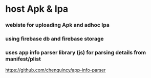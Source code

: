 # host Apk & Ipa
### webiste for uploading Apk and adhoc Ipa
### using firebase db and firebase storage
### uses app info parser library (js) for parsing details from manifest/plist
https://github.com/chenquincy/app-info-parser
